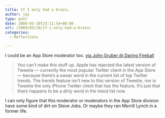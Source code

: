 ```yaml
---
title: If I only had a brain…
author: jay
type: post
date: 2009-03-10T23:11:54+00:00
url: /2009/03/10/if-i-only-had-a-brain/
categories:
  - Reflections

---
```

I could be an App Store moderator too. [via John Gruber @ Daring Fireball][1]

> You can’t make this stuff up. Apple has rejected the latest version of Tweetie — currently the most popular Twitter client in the App Store — because there’s a swear word in the current list of top Twitter trends. The trends feature isn’t new to this version of Tweetie, nor is Tweetie the only iPhone Twitter client that has the feature. It’s just that there happens to be a dirty word in the trend list now.

I can only figure that this moderator or moderators in the App Store division have some kind of dirt on Steve Jobs. Or maybe they ran Merrill Lynch in a former life.

 [1]: http://daringfireball.net/linked/2009/03/10/app-store-tweetie-trends